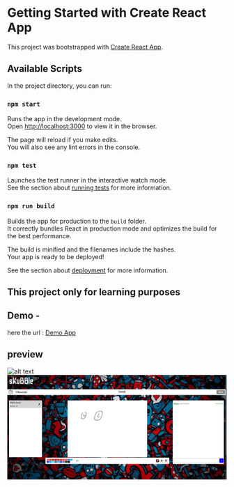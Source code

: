 # Getting Started with Create React App

This project was bootstrapped with [Create React App](https://github.com/facebook/create-react-app).

## Available Scripts

In the project directory, you can run:

### `npm start`

Runs the app in the development mode.\
Open [http://localhost:3000](http://localhost:3000) to view it in the browser.

The page will reload if you make edits.\
You will also see any lint errors in the console.

### `npm test`

Launches the test runner in the interactive watch mode.\
See the section about [running tests](https://facebook.github.io/create-react-app/docs/running-tests) for more information.

### `npm run build`

Builds the app for production to the `build` folder.\
It correctly bundles React in production mode and optimizes the build for the best performance.

The build is minified and the filenames include the hashes.\
Your app is ready to be deployed!

See the section about [deployment](https://facebook.github.io/create-react-app/docs/deployment) for more information.

## This project only for learning purposes

## Demo -

here the url : [Demo App](https://skribble-cb4b6.web.app)

## preview

![alt text](https://github.com/Charlygraphy23/skribble-clone/blob/main/screenshot/Capture.PNG?raw=true)
![alt text](https://github.com/Charlygraphy23/skribble-clone/blob/main/screenshot/Captured.PNG?raw=true)
